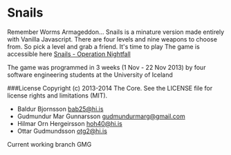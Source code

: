 Snails
======

Remember Worms Armageddon... 
Snails is a minature version made entirely with Vanilla Javascript. 
There are four levels and nine weapons to choose from. 
So pick a level and grab a friend. It's time to play
The game is accessible here [Snails - Operation Nightfall](https://notendur.hi.is/~gmg13/comgames/Snails/)

The game was programmed in 3 weeks (1 Nov - 22 Nov 2013) by four software engineering students at the University of Iceland

###License
Copyright (c) 2013-2014 The Core. See the LICENSE file for license rights and limitations (MIT).

- Baldur Bjornsson [bab25@hi.is](mailto:bab25@hi.is)
- Gudmundur Mar Gunnarsson [gudmundurmarg@gmail.com](mailto:gudmundurmarg@gmail.com)
- Hilmar Orn Hergeirsson [hoh40@hi.is](mailto:hoh40@hi.is)
- Ottar Gudmundsson [otg2@hi.is](mailto:otg2@hi.is)

Current working branch GMG
